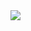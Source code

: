 <img src="https://raw2.github.com/exigow/deferred-renderer-cinder/master/screens/screen_deferred_2014-01-20_preview.png" />